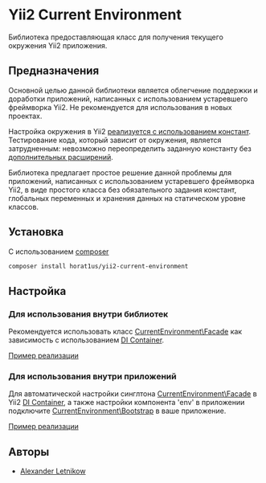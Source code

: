# Yii2 Current Environment
Библиотека предоставляющая класс для получения текущего окружения Yii2 приложения.

## Предназначения
Основной целью данной библиотеки является облегчение поддержки и доработки приложений,
написанных с использованием устаревшего фреймворка Yii2.
Не рекомендуется для использования в новых проектах.

Настройка окружения в Yii2 [реализуется с использованием констант](https://github.com/yiisoft/yii2/blob/2.0.39.3/docs/guide/concept-configurations.md#environment-constants-).
Тестирование кода, который зависит от окружения, является затрудненным: 
невозможно переопределить заданную константу без [дополнительных расширений](https://www.php.net/manual/en/function.runkit7-constant-redefine.php).

Библиотека предлагает простое решение данной проблемы для приложений,
написанных с использованием устаревшего фреймворка Yii2, в виде простого класса
без обязательного задания констант, глобальных переменных и  хранения данных
на статическом уровне классов.


## Установка
С использованием [composer](https://getcomposer.org/)
```bash
composer install horat1us/yii2-current-environment
```

## Настройка
### Для использования внутри библиотек
Рекомендуется использовать класс [CurrentEnvironment\Facade](src/Facade.php)
как зависимость с использованием [DI Container](https://github.com/yiisoft/yii2/blob/2.0.39.3/docs/guide-ru/concept-di-container.md).

[Пример реализации](./examples/01-example-library.php)

### Для использования внутри приложений
Для автоматической настройки синглтона [CurrentEnvironment\Facade](src/Facade.php) в
Yii2 [DI Container](https://github.com/yiisoft/yii2/blob/master/docs/guide-ru/concept-di-container.md),
а также настройки компонента 'env' в приложении подключите [CurrentEnvironment\Bootstrap](./src/Bootstrap.php)
в ваше приложение.

[Пример реализации](./examples/02-example-application.php)

## Авторы
- [Alexander Letnikow](mailto:reclamme@gmail.com)
